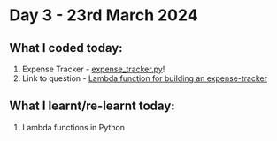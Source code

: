 # Day 3 - 23rd March 2024

## What I coded today:
1. Expense Tracker - [expense_tracker.py](./expense_tracker.py)!
2. Link to question - [Lambda function for building an expense-tracker](https://www.freecodecamp.org/learn/scientific-computing-with-python/#learn-lambda-functions-by-building-an-expense-tracker)   
   
## What I learnt/re-learnt today:
1. Lambda functions in Python 
